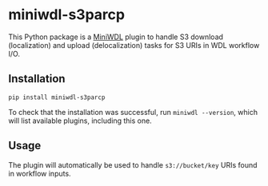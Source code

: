 # miniwdl-s3parcp

This Python package is a [MiniWDL](https://github.com/chanzuckerberg/miniwdl) plugin to handle S3 download (localization)
and upload (delocalization) tasks for S3 URIs in WDL workflow I/O.

## Installation
```
pip install miniwdl-s3parcp
```
To check that the installation was successful, run `miniwdl --version`, which will list available plugins, including this one.

## Usage
The plugin will automatically be used to handle `s3://bucket/key` URIs found in workflow inputs.
